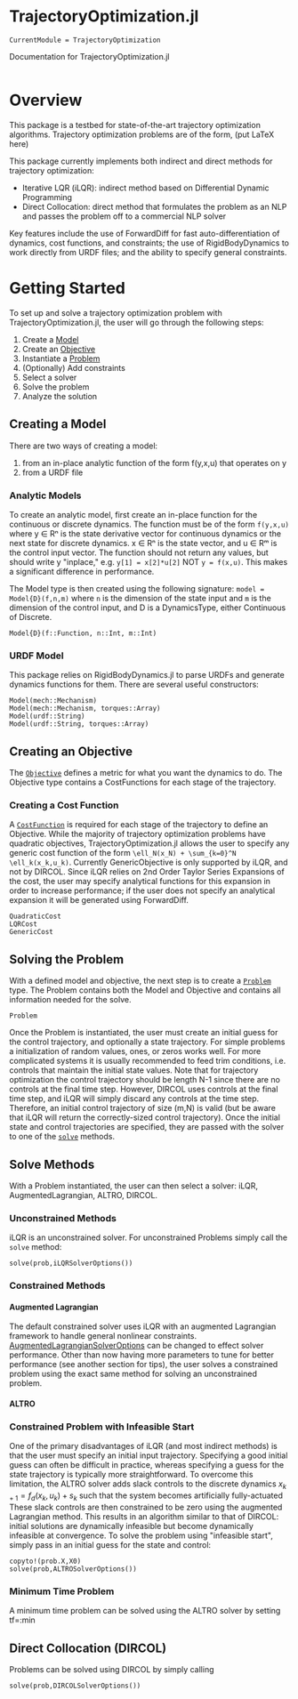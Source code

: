 # TrajectoryOptimization.jl

```@meta
CurrentModule = TrajectoryOptimization
```

Documentation for TrajectoryOptimization.jl

```@contents
```


# Overview
This package is a testbed for state-of-the-art trajectory optimization algorithms. Trajectory optimization problems are of the form,
(put LaTeX here)

This package currently implements both indirect and direct methods for trajectory optimization:
* Iterative LQR (iLQR): indirect method based on Differential Dynamic Programming
* Direct Collocation: direct method that formulates the problem as an NLP and passes the problem off to a commercial NLP solver

Key features include the use of ForwardDiff for fast auto-differentiation of dynamics, cost functions, and constraints; the use of RigidBodyDynamics to work directly from URDF files; and the ability to specify general constraints.

# Getting Started
To set up and solve a trajectory optimization problem with TrajectoryOptimization.jl, the user will go through the following steps:

1) Create a [Model](@ref)
2) Create an [Objective](@ref)
3) Instantiate a [Problem](@ref)
4) (Optionally) Add constraints
5) Select a solver
6) Solve the problem
7) Analyze the solution

## Creating a Model
There are two ways of creating a model:
1) from an in-place analytic function of the form f(y,x,u) that operates on y
2) from a URDF file

### Analytic Models
To create an analytic model, first create an in-place function for the continuous or discrete dynamics. The function must be of the form
`f(y,x,u)`
where y ∈ Rⁿ is the state derivative vector for continuous dynamics or the next state for discrete dynamics. x ∈ Rⁿ is the state vector, and u ∈ Rᵐ is the control input vector. The function should not return any values, but should write y "inplace," e.g. `y[1] = x[2]*u[2]` NOT `y = f(x,u)`. This makes a significant difference in performance.

The Model type is then created using the following signature:
`model = Model{D}(f,n,m)` where `n` is the dimension of the state input and `m` is the dimension of the control input, and D is a DynamicsType, either Continuous of Discrete.

```@docs
Model{D}(f::Function, n::Int, m::Int)
```

### URDF Model
This package relies on RigidBodyDynamics.jl to parse URDFs and generate dynamics functions for them. There are several useful constructors:

```@docs
Model(mech::Mechanism)
Model(mech::Mechanism, torques::Array)
Model(urdf::String)
Model(urdf::String, torques::Array)
```

## Creating an Objective
The [`Objective`](@ref) defines a metric for what you want the dynamics to do. The Objective type contains a CostFunctions for each stage of the trajectory.

### Creating a Cost Function
A [`CostFunction`](@ref) is required for each stage of the trajectory to define an Objective. While the majority of trajectory optimization problems have quadratic objectives, TrajectoryOptimization.jl allows the user to specify any generic cost function of the form ``\ell_N(x_N) + \sum_{k=0}^N \ell_k(x_k,u_k)``. Currently GenericObjective is only supported by iLQR, and not by DIRCOL. Since iLQR relies on 2nd Order Taylor Series Expansions of the cost, the user may specify analytical functions for this expansion in order to increase performance; if the user does not specify an analytical expansion it will be generated using ForwardDiff.

```@docs
QuadraticCost
LQRCost
GenericCost
```

## Solving the Problem
With a defined model and objective, the next step is to create a [`Problem`](@ref) type. The Problem contains both the Model and Objective and contains all information needed for the solve.

```@docs
Problem
```

Once the Problem is instantiated, the user must create an initial guess for the control trajectory, and optionally a state trajectory. For simple problems a initialization of random values, ones, or zeros works well. For more complicated systems it is usually recommended to feed trim conditions, i.e. controls that maintain the initial state values. Note that for trajectory optimization the control trajectory should be length N-1 since there are no controls at the final time step. However, DIRCOL uses controls at the final time step, and iLQR will simply discard any controls at the time step. Therefore, an initial control trajectory of size (m,N) is valid (but be aware that iLQR will return the correctly-sized control trajectory). Once the initial state and control trajectories are specified, they are passed with the solver to one of the [`solve`](@ref) methods.

## Solve Methods
With a Problem instantiated, the user can then select a solver: iLQR, AugmentedLagrangian, ALTRO, DIRCOL.

### Unconstrained Methods
iLQR is an unconstrained solver. For unconstrained Problems simply call the `solve` method:
```
solve(prob,iLQRSolverOptions())
```

### Constrained Methods
#### Augmented Lagrangian
The default constrained solver uses iLQR with an augmented Lagrangian framework to handle general nonlinear constraints. [AugmentedLagrangianSolverOptions](@ref) can be changed to effect solver performance. Other than now having more parameters to tune for better performance (see another section for tips), the user solves a constrained problem using the exact same method for solving an unconstrained problem.

#### ALTRO
### Constrained Problem with Infeasible Start
One of the primary disadvantages of iLQR (and most indirect methods) is that the user must specify an initial input trajectory. Specifying a good initial guess can often be difficult in practice, whereas specifying a guess for the state trajectory is typically more straightforward. To overcome this limitation, the ALTRO solver adds slack controls to the discrete dynamics $x_{k+1} = f_d(x_k,u_k) + s_k$ such that the system becomes artificially fully-actuated These slack controls are then constrained to be zero using the augmented Lagrangian method. This results in an algorithm similar to that of DIRCOL: initial solutions are dynamically infeasible but become dynamically infeasible at convergence. To solve the problem using "infeasible start", simply pass in an initial guess for the state and control:
```
copyto!(prob.X,X0)
solve(prob,ALTROSolverOptions())
```

### Minimum Time Problem
A minimum time problem can be solved using the ALTRO solver by setting tf=:min

## Direct Collocation (DIRCOL)
Problems can be solved using DIRCOL by simply calling
```
solve(prob,DIRCOLSolverOptions())
```
